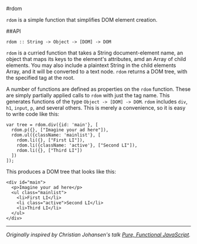 #rdom

`rdom` is a simple function that simplifies DOM element creation.

##API

`rdom :: String -> Object -> [DOM] -> DOM`

`rdom` is a curried function that takes a String document-element name, an object that maps its keys to the 
element's attributes, amd an Array of child elements. You may also include a plaintext String in the child elements
Array, and it will be converted to a text node. `rdom` returns a DOM tree, with the specified tag at the root.

A number of functions are defined as properties on the `rdom` function. These are simply partially applied calls to `rdom` 
with just the tag name. This generates functions of the type `Object -> [DOM] -> DOM`.  `rdom` includes `div`, `h1`, `input`, `p`, and several others. This is merely a convenience, so it is easy to write code like this:


    var tree = rdom.div({id: 'main'}, [
      rdom.p({}, ["Imagine your ad here"]),
      rdom.ul({className: 'mainlist'}, [
        rdom.li({}, ["First LI"]),
        rdom.li({className: 'active'}, ["Second LI"]),
        rdom.li({}, ["Third LI"])
      ])
    ]);

This produces a DOM tree that looks like this:

    <div id="main">
      <p>Imagine your ad here</p>
      <ul class="mainlist">
        <li>First LI</li>
        <li class="active">Second LI</li>
        <li>Third LI</li>
      </ul>
    </div>


------------------------------
_Originally inspired by Christian Johansen's talk [Pure, Functional JavaScript](https://www.youtube.com/watch?v=zp6FP0-h-ag)._

